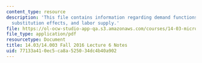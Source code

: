```yaml
---
content_type: resource
description: 'This file contains information regarding demand functions: Income effects,
  substitution effects, and labor supply.'
file: https://ol-ocw-studio-app-qa.s3.amazonaws.com/courses/14-03-microeconomic-theory-and-public-policy-fall-2016/77133a410ec5ca8a525034dc4b40a902_MIT14_03F16_lec6.pdf
file_type: application/pdf
resourcetype: Document
title: 14.03/14.003 Fall 2016 Lecture 6 Notes
uid: 77133a41-0ec5-ca8a-5250-34dc4b40a902
---
```

